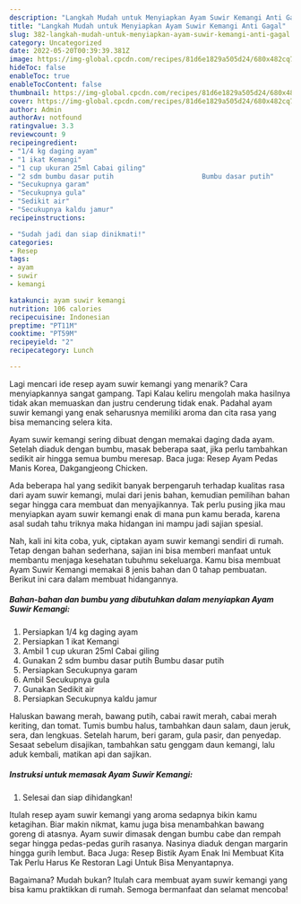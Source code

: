 ```yaml
---
description: "Langkah Mudah untuk Menyiapkan Ayam Suwir Kemangi Anti Gagal"
title: "Langkah Mudah untuk Menyiapkan Ayam Suwir Kemangi Anti Gagal"
slug: 382-langkah-mudah-untuk-menyiapkan-ayam-suwir-kemangi-anti-gagal
category: Uncategorized
date: 2022-05-20T00:39:39.381Z
image: https://img-global.cpcdn.com/recipes/81d6e1829a505d24/680x482cq70/ayam-suwir-kemangi-foto-resep-utama.jpg
hideToc: false
enableToc: true
enableTocContent: false
thumbnail: https://img-global.cpcdn.com/recipes/81d6e1829a505d24/680x482cq70/ayam-suwir-kemangi-foto-resep-utama.jpg
cover: https://img-global.cpcdn.com/recipes/81d6e1829a505d24/680x482cq70/ayam-suwir-kemangi-foto-resep-utama.jpg
author: Admin
authorAv: notfound
ratingvalue: 3.3
reviewcount: 9
recipeingredient:
- "1/4 kg daging ayam"
- "1 ikat Kemangi"
- "1 cup ukuran 25ml Cabai giling"
- "2 sdm bumbu dasar putih                      Bumbu dasar putih"
- "Secukupnya garam"
- "Secukupnya gula"
- "Sedikit air"
- "Secukupnya kaldu jamur"
recipeinstructions:

- "Sudah jadi dan siap dinikmati!"
categories:
- Resep
tags:
- ayam
- suwir
- kemangi

katakunci: ayam suwir kemangi 
nutrition: 106 calories
recipecuisine: Indonesian
preptime: "PT11M"
cooktime: "PT59M"
recipeyield: "2"
recipecategory: Lunch

---
```



Lagi mencari ide resep ayam suwir kemangi yang menarik? Cara menyiapkannya sangat gampang. Tapi Kalau keliru mengolah maka hasilnya tidak akan memuaskan dan justru cenderung tidak enak. Padahal ayam suwir kemangi yang enak seharusnya memiliki aroma dan cita rasa yang bisa memancing selera kita.


Ayam suwir kemangi sering dibuat dengan memakai daging dada ayam. Setelah diaduk dengan bumbu, masak beberapa saat, jika perlu tambahkan sedikit air hingga semua bumbu meresap. Baca juga: Resep Ayam Pedas Manis Korea, Dakgangjeong Chicken.

Ada beberapa hal yang sedikit banyak berpengaruh terhadap kualitas rasa dari ayam suwir kemangi, mulai dari jenis bahan, kemudian pemilihan bahan segar hingga cara membuat dan menyajikannya. Tak perlu pusing jika mau menyiapkan ayam suwir kemangi enak di mana pun kamu berada, karena asal sudah tahu triknya maka hidangan ini mampu jadi sajian spesial.


Nah, kali ini kita coba, yuk, ciptakan ayam suwir kemangi sendiri di rumah. Tetap dengan bahan sederhana, sajian ini bisa memberi manfaat untuk membantu menjaga kesehatan tubuhmu sekeluarga. Kamu bisa membuat Ayam Suwir Kemangi memakai 8 jenis bahan dan 0 tahap pembuatan. Berikut ini cara dalam membuat hidangannya.

<!--inarticleads1-->

##### Bahan-bahan dan bumbu yang dibutuhkan dalam menyiapkan Ayam Suwir Kemangi:

1. Persiapkan 1/4 kg daging ayam
1. Persiapkan 1 ikat Kemangi
1. Ambil 1 cup ukuran 25ml Cabai giling
1. Gunakan 2 sdm bumbu dasar putih                      Bumbu dasar putih
1. Persiapkan Secukupnya garam
1. Ambil Secukupnya gula
1. Gunakan Sedikit air
1. Persiapkan Secukupnya kaldu jamur


Haluskan bawang merah, bawang putih, cabai rawit merah, cabai merah keriting, dan tomat. Tumis bumbu halus, tambahkan daun salam, daun jeruk, sera, dan lengkuas. Setelah harum, beri garam, gula pasir, dan penyedap. Sesaat sebelum disajikan, tambahkan satu genggam daun kemangi, lalu aduk kembali, matikan api dan sajikan. 

<!--inarticleads2-->

##### Instruksi untuk memasak Ayam Suwir Kemangi:


1. Selesai dan siap dihidangkan!

Itulah resep ayam suwir kemangi yang aroma sedapnya bikin kamu ketagihan. Biar makin nikmat, kamu juga bisa menambahkan bawang goreng di atasnya. Ayam suwir dimasak dengan bumbu cabe dan rempah segar hingga pedas-pedas gurih rasanya. Nasinya diaduk dengan margarin hingga gurih lembut. Baca Juga: Resep Bistik Ayam Enak Ini Membuat Kita Tak Perlu Harus Ke Restoran Lagi Untuk Bisa Menyantapnya. 

Bagaimana? Mudah bukan? Itulah cara membuat ayam suwir kemangi yang bisa kamu praktikkan di rumah. Semoga bermanfaat dan selamat mencoba!

